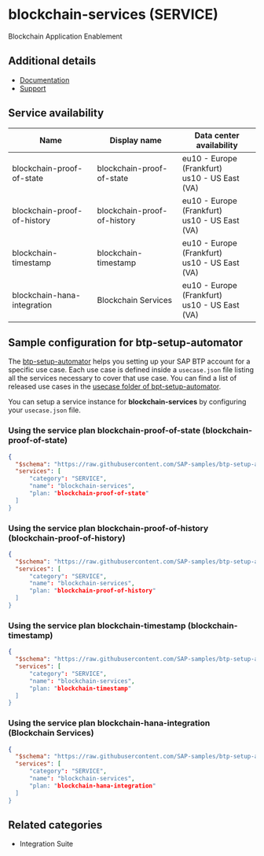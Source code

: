 # blockchain-services (SERVICE)

Blockchain Application Enablement

## Additional details
- [Documentation](https://help.sap.com/viewer/p/BLOCKCHAIN_APPLICATION_ENABLEMENT/)
- [Support](https://help.sap.com/viewer/65de2977205c403bbc107264b8eccf4b/Cloud/en-US/5dd739823b824b539eee47b7860a00be.html)

## Service availability

| Name | Display name | Data center availability  |
|------|----------------|---------------------------|
|  blockchain-proof-of-state  |  blockchain-proof-of-state  | eu10 - Europe (Frankfurt)<br> us10 - US East (VA)  |
|  blockchain-proof-of-history  |  blockchain-proof-of-history  | eu10 - Europe (Frankfurt)<br> us10 - US East (VA)  |
|  blockchain-timestamp  |  blockchain-timestamp  | eu10 - Europe (Frankfurt)<br> us10 - US East (VA)  |
|  blockchain-hana-integration  |  Blockchain Services  | eu10 - Europe (Frankfurt)<br> us10 - US East (VA)  |

## Sample configuration for btp-setup-automator

The [btp-setup-automator](https://github.com/SAP-samples/btp-setup-automator) helps you setting up your SAP BTP account for a specific use case. Each use case is defined inside a `usecase.json` file listing all the services necessary to cover that use case. You can find a list of released use cases in the [usecase folder of bpt-setup-automator](https://github.com/SAP-samples/btp-setup-automator/tree/main/usecases).

You can setup a service instance for **blockchain-services** by configuring your `usecase.json` file.

### Using the service plan **blockchain-proof-of-state** (blockchain-proof-of-state)

```json
{
  "$schema": "https://raw.githubusercontent.com/SAP-samples/btp-setup-automator/main/libs/btpsa-usecase.json",
  "services": [
      "category": "SERVICE",
      "name": "blockchain-services",
      "plan: "blockchain-proof-of-state"
  ]
}
```

### Using the service plan **blockchain-proof-of-history** (blockchain-proof-of-history)

```json
{
  "$schema": "https://raw.githubusercontent.com/SAP-samples/btp-setup-automator/main/libs/btpsa-usecase.json",
  "services": [
      "category": "SERVICE",
      "name": "blockchain-services",
      "plan: "blockchain-proof-of-history"
  ]
}
```

### Using the service plan **blockchain-timestamp** (blockchain-timestamp)

```json
{
  "$schema": "https://raw.githubusercontent.com/SAP-samples/btp-setup-automator/main/libs/btpsa-usecase.json",
  "services": [
      "category": "SERVICE",
      "name": "blockchain-services",
      "plan: "blockchain-timestamp"
  ]
}
```

### Using the service plan **blockchain-hana-integration** (Blockchain Services)

```json
{
  "$schema": "https://raw.githubusercontent.com/SAP-samples/btp-setup-automator/main/libs/btpsa-usecase.json",
  "services": [
      "category": "SERVICE",
      "name": "blockchain-services",
      "plan: "blockchain-hana-integration"
  ]
}
```


## Related categories
- Integration Suite